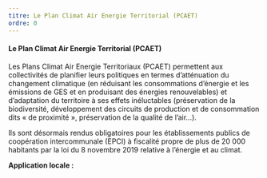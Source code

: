 ```yaml
---
titre: Le Plan Climat Air Energie Territorial (PCAET)
ordre: 0
---
```


#### Le Plan Climat Air Energie Territorial (PCAET)

Les Plans Climat Air Energie Territoriaux (PCAET) permettent aux collectivités de planifier leurs politiques en termes d’atténuation du changement climatique (en réduisant les consommations d’énergie et les émissions de GES et en produisant des énergies renouvelables) et d’adaptation du territoire à ses effets inéluctables (préservation de la biodiversité, développement des circuits de production et de consommation dits « de proximité », préservation de la qualité de l’air...).

Ils sont désormais rendus obligatoires pour les établissements publics de coopération intercommunale (EPCI) à fiscalité propre de plus de 20 000 habitants par la loi du 8 novembre 2019 relative à l’énergie et au climat.

**Application locale :**
